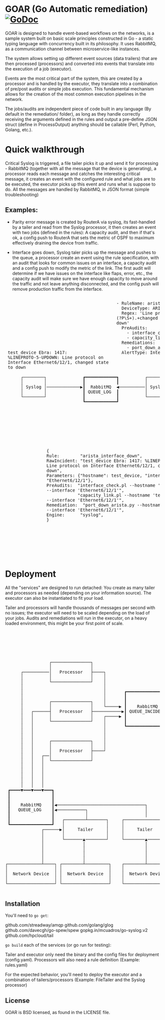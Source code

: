 # GOAR (Go Automatic remediation) [![GoDoc](https://img.shields.io/badge/godoc-reference-blue.svg)](https://godoc.org/github.com/facebookexperimental/GOAR/)

GOAR is designed to handle event-based workflows on the networks, is a sample system built on basic scale principles constructed in Go - a static typing language with concurrency built in its philosophy. It uses RabbitMQ, as a communication channel between microservice-like instances.

The system allows setting up different event sources (data trailers) that are then processed (processors) and converted into events that translate into the execution of a job (executor). 

Events are the most critical part of the system, this are created by a processor and is handled by the executor, they translate into a combination of pre/post audits or simple jobs execution. This fundamental mechanism allows for the creation of the most common execution pipelines in the network.

The jobs/audits are independent piece of code built in any language (By default in the remediation/ folder), as long as they handle correctly receiving the arguments defined in the rules and output a pre-define JSON struct (define in ProcessOutput) anything should be callable (Perl, Python, Golang, etc.).

# Quick walkthrough 

Critical Syslog is triggered, a file tailer picks it up and send it for processing - RabbitMQ (together with all the message that the device is generating), a processor reads each message and catches the interesting critical message, it creates an event with the configured rule and what jobs are to be executed, the executor picks up this event and runs what is suppose to do. All the messages are handled by RabbitMQ, in JSON format (simple troubleshooting)

## Examples: 

- Parity error message is created by RouterA via syslog, its fast-handled by a tailer and read from the Syslog processor, it then creates an event with two jobs (defined in the rules): A capacity audit, and then if that's ok, a config push to RouterA that sets the metric of OSPF to maximum effectively draining the device from traffic.

- Interface goes down, Syslog taler picks up the message and pushes to the queue, a processor create an event using the rule specification, with an audit that looks for common issues on an interface, a capacity audit and a config push to modify the metric of the link. The first audit will determine if we have issues on the interface like flaps, error, etc., the capacity audit will make sure we have enough capacity to move around the traffic and not leave anything disconnected, and the config push will remove production traffic from the interface.

<pre>
                                                                                                                         
                                           - RuleName: arista_interface_down                                             
                                             DeviceType: ARISTA                                                          
                                             Regex: 'Line protocol on Interface                                          
                                           (?P<interface>\S+).+changed state to                                          
                                           down'                                                                         
                                             PreAudits:                                                                  
                                               - interface_check.py                                                      
                                               - capacity_link.py                                                        
                                             Remediations:                                                               
                                               - port_down_arista.py                                                     
 test_device Ebra: 1417:                     AlertType: Interface Status                                                 
 %LINEPROTO-5-UPDOWN: Line protocol on                                                                                   
 Interface Ethernet6/12/1, changed state                                                                                 
 to down                                                       │                                                         
                                                               │                          ┏━━━━━━━━━━━━━━━━┓             
      ┌────────┐              ┏━━━━━━━━━━━━┓          ┌────────▼──────────┐               ┃                ┃             
      │        │              ┃            ┃          │                   │               ┃                ┃             
      │ Syslog │─────────────▶┃  RabbitMQ  ◀──────────│ Syslog Processor  ├──────────────▶┃    RabbitMQ    ┃             
      │        │              ┃ QUEUE_LOG  ┃          │                   │               ┃ QUEUE_INCIDENT ┃             
      └────────┘              ┃            ┃          └───────────────────┘               ┃                ┃             
                              ┗━━━━━━━━━━━━┛                                              ┃                ┃             
                                                                                          ┗━━━━━━━▲━━━━━━━━┛             
                                                                                                  │                      
                                                                                                  │                      
                                                                                                  │                      
                                                                                           ┌──────┴───────┐              
                                                                                           │              │              
                                                                                           │   EXECUTOR   │              
                                                                                           │              │              
                                                                                           └──┬────┬──┬───┘              
                {                                                                             │    │  │                  
                Rule:        "arista_interface_down",                                         │    │  │                  
                RawIncident: "test_device Ebra: 1417: %LINEPROTO-5-UPDOWN:              ┌─────┘    │  └─────┐            
                Line protocol on Interface Ethernet6/12/1, changed state to             │          │        │            
                down",                                                                  │          │        │            
                Parameters: {"hostname": test_device, "interface":                      │          │        │            
                "Ethernet6/12/1"},                                                      ▼          │        ▼            
                PreAudits:  "interface_check.pl --hostname 'test_device'      ┌───────────────────┐│┌───────────────────┐
                --interface 'Ethernet6/12/1'",                                │                   │││                   │
                            "capacity_link.pl --hostname 'test_device'        │      AUDITS       │││      AUDITS       │
                --interface 'Ethernet6/12/1'",                                │                   │││                   │
                Remediation:  "port_down_arista.py --hostname 'test_device'   └───────────────────┘│└───────────────────┘
                --interface 'Ethernet6/12/1'",                                 interface_check.pl  │   capacity_link.pl  
                Engine:      "syslog",                                                             │                     
                }                                                                                  │                     
                                                                                         ┌─────────▼─────────┐           
                                                                                         │                   │           
                                                                                         │    Remediation    │           
                                                                                         │                   │           
                                                                                         └───────────────────┘           
                                                                                          port_down_arista.py            

</pre>

# Deployment

All the "services" are designed to run detached: You create as many tailer and processors as needed (depending on your information source). The executor can also be instantiated to fit your load. 

Tailer and processors will handle thousands of messages per second with no issues; the executor will need to be scaled depending on the load of your jobs. Audits and remediations will run in the executor, on a heavy loaded environment, this might be your first point of scale.

<pre>
                                                                                                 ┌─────────────┐
                                                                                                 │             │
                                                                                            ┌───▶│   AUDITS    │
                                                                                            │    │             │
                                                                                            │    └─────────────┘
                                                                        ┌──────────────┐    │                   
                 ┌───────────────┐                                      │              │────┘                   
                 │               │                                 ┌────┤   EXECUTOR   │                        
      ┌──────────│   Processor   ├────┐                            │    │              │────┐                   
      │          │               │    │                            │    └──────────────┘    │                   
      │          └───────────────┘    │                            │                        │                   
      │                               │                            │                        │    ┌────────────┐ 
      │                               │       ┏━━━━━━━━━━━━━━━━┓   │                        │    │            │ 
      │                               │       ┃                ┃   │                        └───▶│    JOBS    │ 
      │          ┌───────────────┐    │       ┃                ◀───┘                             │            │ 
      │          │               │    └─────▶ ┃    RabbitMQ    ┃                                 └────────────┘ 
      │   ┌──────┤   Processor   ├───────────▶┃ QUEUE_INCIDENT ◀───┐                                            
      │   │      │               │    ┌─────▶ ┃                ┃   │                            ┌─────────────┐ 
      │   │      └───────────────┘    │       ┃                ┃   │                            │             │ 
      │   │                           │       ┗━━━━━━━━━━━━━━━━┛   │                       ┌───▶│   AUDITS    │ 
      │   │                           │                            │                       │    │             │ 
      │   │                           │                            │                       │    └─────────────┘ 
      │   │      ┌───────────────┐    │                            │   ┌──────────────┐    │                    
      │   │      │               │    │                            │   │              │────┘                    
      │   │      │   Processor   ├────┘                            └───┤   EXECUTOR   │                         
      │   │   ┌──│               │                                     │              │────┐                    
      │   │   │  └───────────────┘                                     └──────────────┘    │                    
      │   │   │                                                                            │                    
      │   │   │                                                                            │    ┌────────────┐  
      │   │   │                                                                            │    │            │  
      │   │   │                                                                            └───▶│    JOBS    │  
      │   │   │                                                                                 │            │  
 ┏━━━━▼━━━▼━━━▼━━━┓                                                                             └────────────┘  
 ┃                ┃                                                                                             
 ┃                ┃                                                                                             
 ┃    RabbitMQ    ┃◀──────────────────────────────────┐                                                         
 ┃   QUEUE_LOG    ┃◀───────────┐                      │                                                         
 ┃                ┃            │                      │                                                         
 ┃                ┃   ┌────────┴───────┐     ┌────────────────┐                                                 
 ┗━━━━━━━━━━━━━━━━┛   │                │     │                │                                                 
              ┌──────▶│     Tailer     │     │     Tailer     │                                                 
              │       │                │     │                │                                                 
              │       └───────▲────────┘     └────────▲───────┘                                                 
              │               │                       │                                                         
              │               │                       │                                                         
              │               │                       │                                                         
              │               │                       │                                                         
┌─────────────┴────┐ ┌────────┴─────────┐    ┌────────┴─────────┐                                               
│                  │ │                  │    │                  │                                               
│  Network Device  │ │  Network Device  │    │  Network Device  │                                               
│                  │ │                  │    │                  │                                               
└──────────────────┘ └──────────────────┘    └──────────────────┘                

</pre>

## Installation

You'll need to `go get`:

github.com/streadway/amqp
github.com/golang/glog
github.com/davecgh/go-spew/spew
gopkg.in/mcuadros/go-syslog.v2
github.com/hpcloud/tail

`go build` each of the services (or go run for testing):

Tailer and executor only need the binary and the config files for deployment (config.yaml). Processors will also need a rule definition (Example: rules.yaml)

For the expected behavior, you'll need to deploy the executor and a combination of tailers/processors (Example: FileTailer and the Syslog processor)

## License
GOAR is BSD licensed, as found in the LICENSE file.
